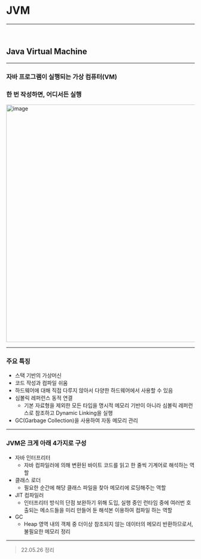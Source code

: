 # JVM
<hr>
<br>

## Java Virtual Machine
<hr>

### 자바 프로그램이 실행되는 가상 컴퓨터(VM)
### 한 번 작성하면, 어디서든 실행

<img width="633" alt="image" src="https://user-images.githubusercontent.com/57441201/170395959-37b5d212-9732-433e-9a87-8954f71e017d.png">
<hr>

### 주요 특징
*  스택 기반의 가상머신
  * 코드 작성과 컴파일 쉬움
  * 하드웨어에 대해 직접 다루지 않아서 다양한 하드웨어에서 사용할 수 있음
* 심볼릭 레퍼런스 동적 연결
  * 기본 자료형을 제외한 모든 타입을 명시적 메모리 기반이 아니라 심볼릭 레퍼런스로 참조하고 Dynamic Linking을 실행
* GC(Garbage Collection)을 사용하여 자동 메모리 관리
<hr>

### JVM은 크게 아래 4가지로 구성
* 자바 인터프리터
  * 자바 컴파일러에 의해 변환된 바이트 코드를 읽고 한 줄씩 기계어로 해석하는 역할
* 클래스 로더
  * 필요한 순간에 해당 클래스 파일을 찾아 메모리에 로딩해주는 역할
* JIT 컴파일러
  * 인터프리터 방식의 단점 보완하기 위해 도입, 실행 중인 런타임 중에 여러번 호출되는 메소드들을 미리 만들어 둔
    해석본 이용하여 컴파일 하는 역할
* GC
  * Heap 영역 내의 객체 중 더이상 참조되지 않는 데이터의 메모리 반환하므로서, 불필요한 메모리 정리
<hr>

> 22.05.26 정리
